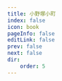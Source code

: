 ```yaml
---
title: 小野塚小町
index: false
icon: book
pageInfo: false
editLink: false
prev: false
next: false
dir:
    order: 5
---
```

